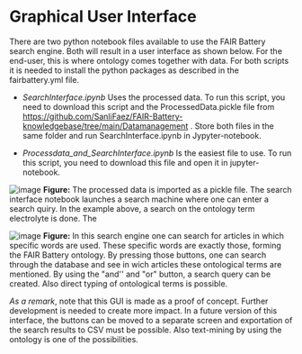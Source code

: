 # Graphical User Interface

There are two python notebook files available to use the FAIR Battery search engine. Both will result in a user interface as shown below. For the end-user, this is where ontology comes together with data. For both scripts it is needed to install the python packages as described in the fairbattery.yml file.
+ *SearchInterface.ipynb* Uses the processed data. To run this script, you need to download this script and the 
ProcessedData.pickle file from https://github.com/SanliFaez/FAIR-Battery-knowledgebase/tree/main/Datamanagement . Store both files in the same folder and run SearchInterface.ipynb in Jypyter-notebook.

+ *Processdata_and_SearchInterface.ipynb* Is the easiest file to use. To run this script, you need to download this file and open it in jupyter-notebook. 

![image](https://user-images.githubusercontent.com/93695286/225059361-6accd9bf-e2d3-4a30-a400-bbb9daf50f75.png)
**Figure:** The processed data is imported as a pickle file. The search interface notebook launches a search machine where one can enter a search quiry. In the example above, a search on the ontology term electrolyte is done. The 

![image](https://user-images.githubusercontent.com/93695286/225373381-1555ef72-7684-44fb-b41b-6cf9cee48e47.png)
**Figure:** In this search engine one can search for articles in which specific words are used. These specific words are exactly those, forming the FAIR Battery ontology. By pressing those buttons, one can search through the database and see in wich articles these ontological terms are mentioned. By using the "and'' and "or" button, a search query can be created. Also direct typing of ontological terms is possible.

*As a remark*, note that this GUI is made as a proof of concept. Further development is needed to create more impact. In a future version of this interface, the buttons can be moved to a separate screen and exportation of the search results to CSV must be possible. Also text-mining by using the ontology is one of the possibilities.
